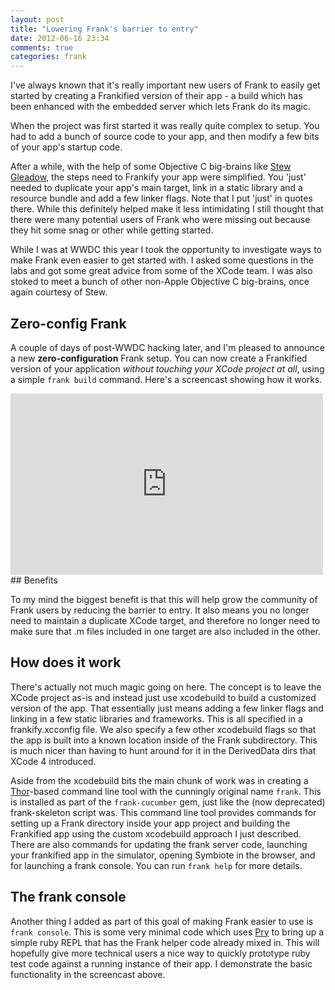 ```yaml
---
layout: post
title: "Lowering Frank's barrier to entry"
date: 2012-06-16 23:34
comments: true
categories: frank
---
```


I've always known that it's really important new users of Frank to easily get started by creating a Frankified version of their app - a build which has been enhanced with the embedded server which lets Frank do its magic. 

When the project was first started it was really quite complex to setup. You had to add a bunch of source code to your app, and then modify a few bits of your app's startup code.  

After a while, with the help of some Objective C big-brains like [Stew Gleadow](http://www.stewgleadow.com/), the steps need to Frankify your app were simplified. You 'just' needed to duplicate your app's main target, link in a static library and a resource bundle and add a few linker flags. Note that I put 'just' in quotes there. While this definitely helped make it less intimidating I still thought that there were many potential users of Frank who were missing out because they hit some snag or other while getting started. 

While I was at WWDC this year I took the opportunity to investigate ways to make Frank even easier to get started with. I asked some questions in the labs and got some great advice from some of the XCode team. I was also stoked to meet a bunch of other non-Apple Objective C big-brains, once again courtesy of Stew.

## Zero-config Frank

A couple of days of post-WWDC hacking later, and I'm pleased to announce a new **zero-configuration** Frank setup. You can now create a Frankified version of your application *without touching your XCode project at all*, using a simple `frank build` command. Here's a screencast showing how it works.


<iframe src="http://player.vimeo.com/video/44224224" width="500" height="290" frameborder="0" webkitAllowFullScreen mozallowfullscreen allowFullScreen></iframe>
## Benefits

To my mind the biggest benefit is that this will help grow the community of Frank users by reducing the barrier to entry. It also means you no longer need to maintain a duplicate XCode target, and therefore no longer need to make sure that .m files included in one target are also included in the other.

## How does it work

There's actually not much magic going on here. The concept is to leave the XCode project as-is and instead just use xcodebuild to build a customized version of the app. That essentially just means adding a few linker flags and linking in a few static libraries and frameworks. This is all specified in a frankify.xcconfig file. We also specify a few other xcodebuild flags so that the app is built into a known location inside of the Frank subdirectory. This is much nicer than having to hunt around for it in the DerivedData dirs that XCode 4 introduced.

Aside from the xcodebuild bits the main chunk of work was in creating a [Thor](https://github.com/wycats/thor)-based command line tool with the cunningly original name `frank`. This is installed as part of the `frank-cucumber` gem, just like the (now deprecated) frank-skeleton script was. This command line tool provides commands for setting up a Frank directory inside your app project and building the Frankified app using the custom xcodebuild approach I just described. There are also commands for updating the frank server code, launching your frankified app in the simulator, opening Symbiote in the browser, and for launching a frank console. You can run `frank help` for more details.

## The frank console

Another thing I added as part of this goal of making Frank easier to use is `frank console`. This is some very minimal code which uses [Pry](http://pry.github.com/) to bring up a simple ruby REPL that has the Frank helper code already mixed in. This will hopefully give more technical users a nice way to quickly prototype ruby test code against a running instance of their app. I demonstrate the basic functionality in the screencast above.
